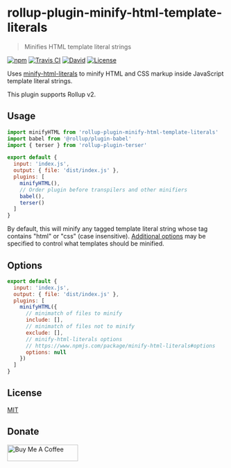 # rollup-plugin-minify-html-template-literals

> Minifies HTML template literal strings

[![npm](https://img.shields.io/npm/v/rollup-plugin-minify-html-template-literals.svg?style=flat-square)](https://www.npmjs.com/package/rollup-plugin-minify-html-template-literals)
[![Travis CI](https://img.shields.io/travis/com/exuanbo/rollup-plugin-minify-html-template-literals/master.svg?style=flat-square)](https://travis-ci.com/github/exuanbo/rollup-plugin-minify-html-template-literals)
[![David](https://img.shields.io/david/exuanbo/rollup-plugin-minify-html-template-literals.svg?style=flat-square)](https://david-dm.org/exuanbo/rollup-plugin-minify-html-template-literals)
[![License](https://img.shields.io/github/license/exuanbo/rollup-plugin-minify-html-template-literals.svg?style=flat-square)](https://github.com/exuanbo/rollup-plugin-minify-html-template-literals/blob/master/LICENSE)

Uses [minify-html-literals](https://www.npmjs.com/package/minify-html-literals) to minify HTML and CSS markup inside JavaScript template literal strings.

This plugin supports Rollup v2.

## Usage

```js
import minifyHTML from 'rollup-plugin-minify-html-template-literals'
import babel from '@rollup/plugin-babel'
import { terser } from 'rollup-plugin-terser'

export default {
  input: 'index.js',
  output: { file: 'dist/index.js' },
  plugins: [
    minifyHTML(),
    // Order plugin before transpilers and other minifiers
    babel(),
    terser()
  ]
}
```

By default, this will minify any tagged template literal string whose tag contains "html" or "css" (case insensitive). [Additional options](https://www.npmjs.com/package/minify-html-literals#options) may be specified to control what templates should be minified.

## Options

```js
export default {
  input: 'index.js',
  output: { file: 'dist/index.js' },
  plugins: [
    minifyHTML({
      // minimatch of files to minify
      include: [],
      // minimatch of files not to minify
      exclude: [],
      // minify-html-literals options
      // https://www.npmjs.com/package/minify-html-literals#options
      options: null
    })
  ]
}
```

## License

[MIT](https://github.com/exuanbo/rollup-plugin-minify-html-template-literals/blob/master/LICENSE)

## Donate

<a href="https://www.buymeacoffee.com/exuanbo" target="_blank"><img src="https://cdn.buymeacoffee.com/buttons/lato-orange.png" alt="Buy Me A Coffee" height="38.25px" width="162.75px"></a>
